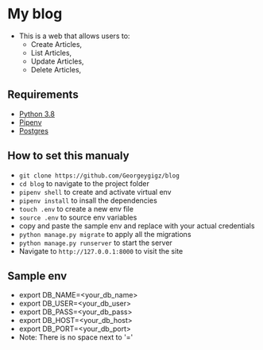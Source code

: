 # My blog
- This is a web that allows users to:
    - Create Articles,
    - List Articles,
    - Update Articles, 
    - Delete Articles,

## Requirements
- [Python 3.8](https://www.python.org/)
- [Pipenv](https://pypi.org/project/pipenv/)
- [Postgres](https://www.postgresql.org/)

## How to set this manualy

- `git clone https://github.com/Georgeygigz/blog`
- `cd blog` to navigate to the project folder
- `pipenv shell` to create and activate virtual env
- `pipenv install` to insall the dependencies
- `touch .env` to create a new env file
- `source .env` to source env variables
- copy and paste the sample env and replace with your actual credentials
- `python manage.py migrate` to apply all the migrations
- `python manage.py runserver` to start the server
- Navigate to `http://127.0.0.1:8000` to visit the site

## Sample env 
- export DB_NAME=<your_db_name>
- export DB_USER=<your_db_user>
- export DB_PASS=<your_db_pass>
- export DB_HOST=<your_db_host>
- export DB_PORT=<your_db_port>
- Note: There is no space next to '='
